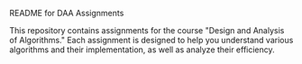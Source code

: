 README for DAA Assignments

This repository contains assignments for the course "Design and Analysis of Algorithms."
Each assignment is designed to help you understand various algorithms and their implementation, as well as analyze their efficiency.
